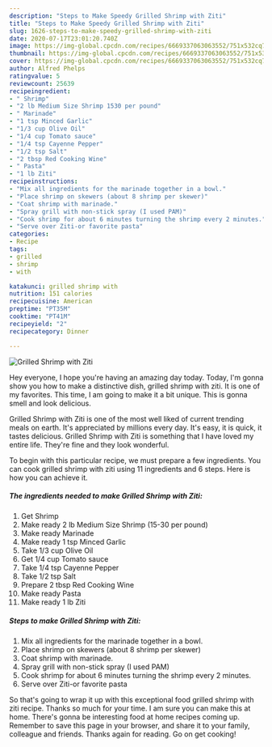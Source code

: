 ```yaml
---
description: "Steps to Make Speedy Grilled Shrimp with Ziti"
title: "Steps to Make Speedy Grilled Shrimp with Ziti"
slug: 1626-steps-to-make-speedy-grilled-shrimp-with-ziti
date: 2020-07-17T23:01:20.740Z
image: https://img-global.cpcdn.com/recipes/6669337063063552/751x532cq70/grilled-shrimp-with-ziti-recipe-main-photo.jpg
thumbnail: https://img-global.cpcdn.com/recipes/6669337063063552/751x532cq70/grilled-shrimp-with-ziti-recipe-main-photo.jpg
cover: https://img-global.cpcdn.com/recipes/6669337063063552/751x532cq70/grilled-shrimp-with-ziti-recipe-main-photo.jpg
author: Alfred Phelps
ratingvalue: 5
reviewcount: 25639
recipeingredient:
- " Shrimp"
- "2 lb Medium Size Shrimp 1530 per pound"
- " Marinade"
- "1 tsp Minced Garlic"
- "1/3 cup Olive Oil"
- "1/4 cup Tomato sauce"
- "1/4 tsp Cayenne Pepper"
- "1/2 tsp Salt"
- "2 tbsp Red Cooking Wine"
- " Pasta"
- "1 lb Ziti"
recipeinstructions:
- "Mix all ingredients for the marinade together in a bowl."
- "Place shrimp on skewers (about 8 shrimp per skewer)"
- "Coat shrimp with marinade."
- "Spray grill with non-stick spray (I used PAM)"
- "Cook shrimp for about 6 minutes turning the shrimp every 2 minutes."
- "Serve over Ziti-or favorite pasta"
categories:
- Recipe
tags:
- grilled
- shrimp
- with

katakunci: grilled shrimp with 
nutrition: 151 calories
recipecuisine: American
preptime: "PT35M"
cooktime: "PT41M"
recipeyield: "2"
recipecategory: Dinner

---
```



![Grilled Shrimp with Ziti](https://img-global.cpcdn.com/recipes/6669337063063552/751x532cq70/grilled-shrimp-with-ziti-recipe-main-photo.jpg)

Hey everyone, I hope you're having an amazing day today. Today, I'm gonna show you how to make a distinctive dish, grilled shrimp with ziti. It is one of my favorites. This time, I am going to make it a bit unique. This is gonna smell and look delicious.

Grilled Shrimp with Ziti is one of the most well liked of current trending meals on earth. It's appreciated by millions every day. It's easy, it is quick, it tastes delicious. Grilled Shrimp with Ziti is something that I have loved my entire life. They're fine and they look wonderful.




To begin with this particular recipe, we must prepare a few ingredients. You can cook grilled shrimp with ziti using 11 ingredients and 6 steps. Here is how you can achieve it.

<!--inarticleads1-->

##### The ingredients needed to make Grilled Shrimp with Ziti:

1. Get  Shrimp
1. Make ready 2 lb Medium Size Shrimp (15-30 per pound)
1. Make ready  Marinade
1. Make ready 1 tsp Minced Garlic
1. Take 1/3 cup Olive Oil
1. Get 1/4 cup Tomato sauce
1. Take 1/4 tsp Cayenne Pepper
1. Take 1/2 tsp Salt
1. Prepare 2 tbsp Red Cooking Wine
1. Make ready  Pasta
1. Make ready 1 lb Ziti




<!--inarticleads2-->

##### Steps to make Grilled Shrimp with Ziti:

1. Mix all ingredients for the marinade together in a bowl.
1. Place shrimp on skewers (about 8 shrimp per skewer)
1. Coat shrimp with marinade.
1. Spray grill with non-stick spray (I used PAM)
1. Cook shrimp for about 6 minutes turning the shrimp every 2 minutes.
1. Serve over Ziti-or favorite pasta




So that's going to wrap it up with this exceptional food grilled shrimp with ziti recipe. Thanks so much for your time. I am sure you can make this at home. There's gonna be interesting food at home recipes coming up. Remember to save this page in your browser, and share it to your family, colleague and friends. Thanks again for reading. Go on get cooking!
